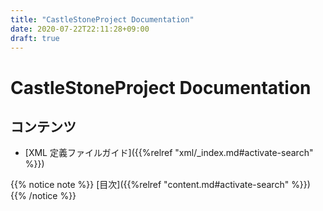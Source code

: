 ```yaml
---
title: "CastleStoneProject Documentation"
date: 2020-07-22T22:11:28+09:00
draft: true
---
```

# CastleStoneProject Documentation

## コンテンツ

* [XML 定義ファイルガイド]({{%relref "xml/_index.md#activate-search" %}})

{{% notice note %}}
[目次]({{%relref "content.md#activate-search" %}})
{{% /notice %}}